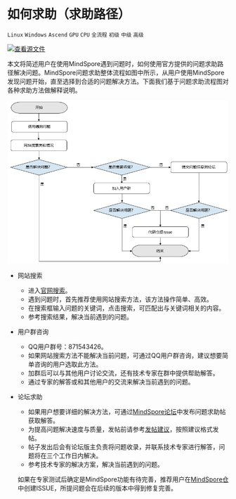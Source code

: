 ﻿# 如何求助（求助路径）

`Linux` `Windows` `Ascend` `GPU` `CPU` `全流程` `初级` `中级` `高级`

[![查看源文件](https://gitee.com/mindspore/docs/raw/r1.3/resource/_static/logo_source.png)](https://gitee.com/mindspore/docs/blob/r1.3/docs/mindspore/note/source_zh_cn/help_seeking_path.md)

本文将简述用户在使用MindSpore遇到问题时，如何使用官方提供的问题求助路径解决问题。MindSpore问题求助整体流程如图中所示，从用户使用MindSpore发现问题开始，直至选择到合适的问题解决方法。下面我们基于问题求助流程图对各种求助方法做解释说明。

![solution](./images/help_seeking_path.png)

- 网站搜索

    - 进入[官网搜索](https://www.mindspore.cn/search)。
    - 遇到问题时，首先推荐使用网站搜索方法，该方法操作简单、高效。
    - 在搜索框输入问题的关键词，点击搜索，可匹配出与关键词相关的内容。
    - 参考搜索结果，解决当前遇到的问题。

- 用户群咨询

    - QQ用户群号：871543426。
    - 如果网站搜索方法不能解决当前问题，可通过QQ用户群咨询，建议想要简单咨询的用户选取此方法。
    - 加群后可以与其他用户讨论交流，还有技术专家在群中提供帮助解答。
    - 通过专家的解答或和其他用户的交流来解决当前遇到的问题。

- 论坛求助

    - 如果用户想要详细的解决方法，可通过[MindSpore论坛](https://bbs.huaweicloud.com/forum/forum-1076-1.html)中发布问题求助帖获取解答。
    - 为提高问题解决速度与质量，发帖前请参考[发帖建议](https://bbs.huaweicloud.com/forum/thread-69695-1-1.html)，按照建议格式发帖。
    - 帖子发出后会有论坛版主负责将问题收录，并联系技术专家进行解答，问题将在三个工作日内解决。
    - 参考技术专家的解决方案，解决当前遇到的问题。

  如果在专家测试后确定是MindSpore功能有待完善，推荐用户在[MindSpore仓](https://gitee.com/mindspore)中创建ISSUE，所提问题会在后续的版本中得到修复完善。
